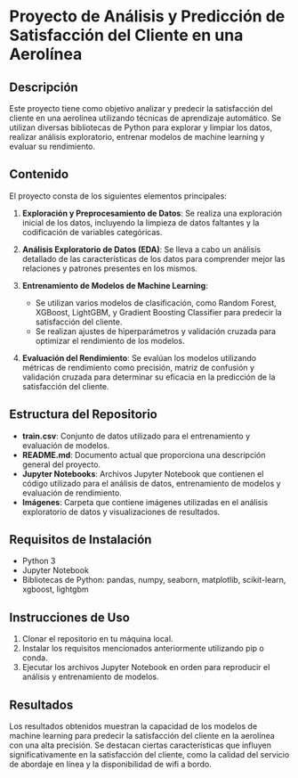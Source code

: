 # Proyecto de Análisis y Predicción de Satisfacción del Cliente en una Aerolínea

## Descripción
Este proyecto tiene como objetivo analizar y predecir la satisfacción del cliente en una aerolínea utilizando técnicas de aprendizaje automático. Se utilizan diversas bibliotecas de Python para explorar y limpiar los datos, realizar análisis exploratorio, entrenar modelos de machine learning y evaluar su rendimiento.

## Contenido
El proyecto consta de los siguientes elementos principales:

1. **Exploración y Preprocesamiento de Datos**: Se realiza una exploración inicial de los datos, incluyendo la limpieza de datos faltantes y la codificación de variables categóricas.

2. **Análisis Exploratorio de Datos (EDA)**: Se lleva a cabo un análisis detallado de las características de los datos para comprender mejor las relaciones y patrones presentes en los mismos.

3. **Entrenamiento de Modelos de Machine Learning**:
   - Se utilizan varios modelos de clasificación, como Random Forest, XGBoost, LightGBM, y Gradient Boosting Classifier para predecir la satisfacción del cliente.
   - Se realizan ajustes de hiperparámetros y validación cruzada para optimizar el rendimiento de los modelos.

4. **Evaluación del Rendimiento**: Se evalúan los modelos utilizando métricas de rendimiento como precisión, matriz de confusión y validación cruzada para determinar su eficacia en la predicción de la satisfacción del cliente.

## Estructura del Repositorio
- **train.csv**: Conjunto de datos utilizado para el entrenamiento y evaluación de modelos.
- **README.md**: Documento actual que proporciona una descripción general del proyecto.
- **Jupyter Notebooks**: Archivos Jupyter Notebook que contienen el código utilizado para el análisis de datos, entrenamiento de modelos y evaluación de rendimiento.
- **Imágenes**: Carpeta que contiene imágenes utilizadas en el análisis exploratorio de datos y visualizaciones de resultados.

## Requisitos de Instalación
- Python 3
- Jupyter Notebook
- Bibliotecas de Python: pandas, numpy, seaborn, matplotlib, scikit-learn, xgboost, lightgbm

## Instrucciones de Uso
1. Clonar el repositorio en tu máquina local.
2. Instalar los requisitos mencionados anteriormente utilizando pip o conda.
3. Ejecutar los archivos Jupyter Notebook en orden para reproducir el análisis y entrenamiento de modelos.

## Resultados
Los resultados obtenidos muestran la capacidad de los modelos de machine learning para predecir la satisfacción del cliente en la aerolínea con una alta precisión. Se destacan ciertas características que influyen significativamente en la satisfacción del cliente, como la calidad del servicio de abordaje en línea y la disponibilidad de wifi a bordo.

